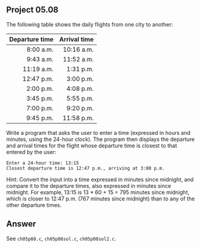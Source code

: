 ## Project 05.08
The following table shows the daily flights from one city to another:

Departure time|Arrival time
|----:|----:|
8:00 a.m.|10:16 a.m.
9:43 a.m.	|11:52 a.m.
11:19 a.m.|	1:31 p.m.
12:47 p.m.|	3:00 p.m.
2:00 p.m.|	4:08 p.m.
3:45 p.m.	|5:55 p.m.
7:00 p.m.|	9:20 p.m.
9:45 p.m.|	11:58 p.m.

Write a program that asks the user to enter a time (expressed in hours and minutes, using the 24-hour clock). The program then displays the departure and arrival times for the flight whose departure time is closest to that entered by the user:
```
Enter a 24-hour time: 13:15
Closest departure time is 12:47 p.m., arriving at 3:00 p.m.
```
Hint: Convert the input into a time expressed in minutes since midnight, and compare it to the departure times, also expressed in minutes since midnight. For example, 13:15 is 13 * 60 + 15 = 795 minutes since midnight, which is closer to 12:47 p.m. (767 minutes since midnight) than to any of the other departure times.

## Answer
See ```ch05p08.c```, ```ch05p08sol.c```, ```ch05p08sol2.c```.
